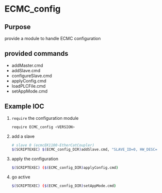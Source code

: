 # ECMC_config

## Purpose

provide a module to handle ECMC configuration

## provided commands

*   addMaster.cmd
*   addSlave.cmd
*   configureSlave.cmd
*   applyConfig.cmd
*   loadPLCFile.cmd
*   setAppMode.cmd

## Example IOC

1.  `require` the configuration module

    ```bash
    require ECMC_config <VERSION>
    ```

2.  add a slave

    ```bash
    # slave 0 (ecmcEK1100-EtherCatCoupler)
    $(SCRIPTEXEC) $(ECMC_config_DIR)addSlave.cmd, "SLAVE_ID=0, HW_DESC=ecmcEK1100-EtherCatCoupler"
    ```

3.  apply the configuration
    
    ```bash
    $(SCRIPTEXEC) ($(ECMC_config_DIR)applyConfig.cmd)
    ```
    
4. go active
    
    ```bash
    $(SCRIPTEXEC) ($(ECMC_config_DIR)setAppMode.cmd)
    ```
